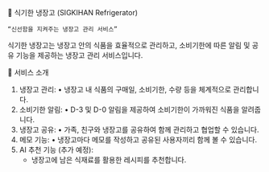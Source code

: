 🧊 식기한 냉장고 (SIGKIHAN Refrigerator)

	“신선함을 지켜주는 냉장고 관리 서비스”
식기한 냉장고는 냉장고 안의 식품을 효율적으로 관리하고, 소비기한에 따른 알림 및 공유 기능을 제공하는 냉장고 관리 서비스입니다.

🚀 서비스 소개
1. 냉장고 관리:
  • 냉장고 내 식품의 구매일, 소비기한, 수량 등을 체계적으로 관리합니다.
2. 소비기한 알림:
  • D-3 및 D-0 알림을 제공하여 소비기한이 가까워진 식품을 알려줍니다.
3. 냉장고 공유:
  • 가족, 친구와 냉장고를 공유하여 함께 관리하고 협업할 수 있습니다.
4. 메모 기능:
  • 냉장고마다 메모를 작성하고 공유된 사용자끼리 함께 볼 수 있습니다.
5. AI 추천 기능 (추가 예정):
   - 냉장고에 남은 식재료를 활용한 레시피를 추천합니다.
